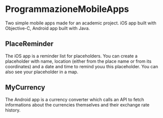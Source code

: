 # ProgrammazioneMobileApps
Two simple mobile apps made for an academic project.
iOS app built with Objective-C, Android app built with Java.

## PlaceReminder
The iOS app is a reminder list for placeholders. You can create a placeholder with name, location (either from the place name or from its coordinates) and a date and time to remind youu this placeholder.
You can also see your placeholder in a map.

## MyCurrency
The Android app is a currency converter which calls an API to fetch informations about the currencies themselves and their exchange rate history.
